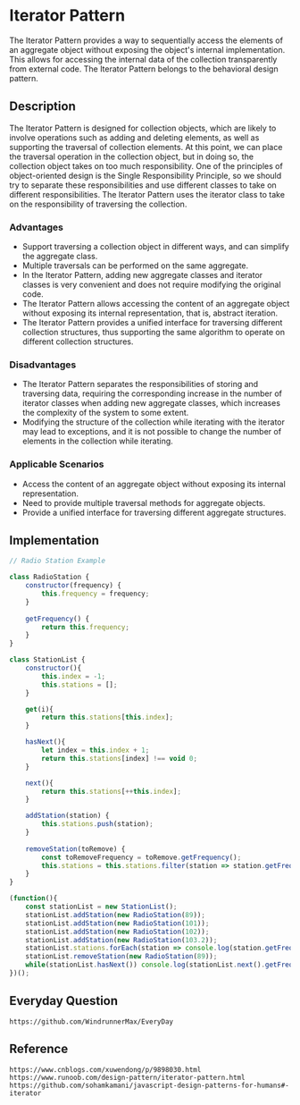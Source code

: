 # Iterator Pattern
The Iterator Pattern provides a way to sequentially access the elements of an aggregate object without exposing the object's internal implementation. This allows for accessing the internal data of the collection transparently from external code. The Iterator Pattern belongs to the behavioral design pattern.

## Description
The Iterator Pattern is designed for collection objects, which are likely to involve operations such as adding and deleting elements, as well as supporting the traversal of collection elements. At this point, we can place the traversal operation in the collection object, but in doing so, the collection object takes on too much responsibility. One of the principles of object-oriented design is the Single Responsibility Principle, so we should try to separate these responsibilities and use different classes to take on different responsibilities. The Iterator Pattern uses the iterator class to take on the responsibility of traversing the collection.

### Advantages
* Support traversing a collection object in different ways, and can simplify the aggregate class.
* Multiple traversals can be performed on the same aggregate.
* In the Iterator Pattern, adding new aggregate classes and iterator classes is very convenient and does not require modifying the original code.
* The Iterator Pattern allows accessing the content of an aggregate object without exposing its internal representation, that is, abstract iteration.
* The Iterator Pattern provides a unified interface for traversing different collection structures, thus supporting the same algorithm to operate on different collection structures.

### Disadvantages
* The Iterator Pattern separates the responsibilities of storing and traversing data, requiring the corresponding increase in the number of iterator classes when adding new aggregate classes, which increases the complexity of the system to some extent.
* Modifying the structure of the collection while iterating with the iterator may lead to exceptions, and it is not possible to change the number of elements in the collection while iterating.

### Applicable Scenarios
* Access the content of an aggregate object without exposing its internal representation.
* Need to provide multiple traversal methods for aggregate objects.
* Provide a unified interface for traversing different aggregate structures.

## Implementation

```javascript
// Radio Station Example

class RadioStation {
    constructor(frequency) {
        this.frequency = frequency;
    }
    
    getFrequency() {
        return this.frequency;
    }
}

class StationList {
    constructor(){
        this.index = -1;
        this.stations = [];
    }

    get(i){
        return this.stations[this.index];
    }

    hasNext(){
        let index = this.index + 1;
        return this.stations[index] !== void 0;
    }

    next(){
        return this.stations[++this.index];
    }

    addStation(station) {
        this.stations.push(station);
    }
    
    removeStation(toRemove) {
        const toRemoveFrequency = toRemove.getFrequency();
        this.stations = this.stations.filter(station => station.getFrequency() !== toRemoveFrequency);
    }
}

(function(){
    const stationList = new StationList();
    stationList.addStation(new RadioStation(89));
    stationList.addStation(new RadioStation(101));
    stationList.addStation(new RadioStation(102));
    stationList.addStation(new RadioStation(103.2));
    stationList.stations.forEach(station => console.log(station.getFrequency())); // 89 101 102 103.2
    stationList.removeStation(new RadioStation(89));
    while(stationList.hasNext()) console.log(stationList.next().getFrequency()); // 101 102 103.2
})();
```


## Everyday Question

```
https://github.com/WindrunnerMax/EveryDay
```

## Reference

```
https://www.cnblogs.com/xuwendong/p/9898030.html
https://www.runoob.com/design-pattern/iterator-pattern.html
https://github.com/sohamkamani/javascript-design-patterns-for-humans#-iterator
```